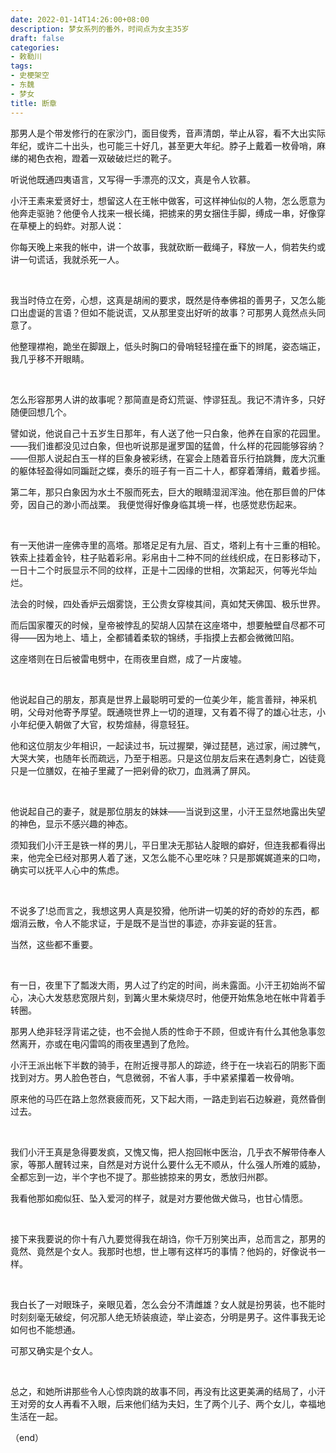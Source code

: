 ```yaml
---
date: 2022-01-14T14:26:00+08:00
description: 梦女系列的番外，时间点为女主35岁
draft: false
categories:
- 敕勒川
tags:
- 史梗架空
- 东魏
- 梦女
title: 断章
---
```




那男人是个带发修行的在家沙门，面目俊秀，音声清朗，举止从容，看不大出实际年纪，或许二十出头，也可能三十好几，甚至更大年纪。脖子上戴着一枚骨哨，麻绨的褐色衣袍，蹬着一双破破烂烂的靴子。

听说他既通四夷语言，又写得一手漂亮的汉文，真是令人钦慕。

小汗王素来爱贤好士，想留这人在王帐中做客，可这样神仙似的人物，怎么愿意为他奔走驱驰？他便令人找来一根长绳，把掳来的男女捆住手脚，缚成一串，好像穿在草梗上的蚂蚱。对那人说：

你每天晚上来我的帐中，讲一个故事，我就砍断一截绳子，释放一人，倘若失约或讲一句谎话，我就杀死一人。

&nbsp;

我当时侍立在旁，心想，这真是胡闹的要求，既然是侍奉佛祖的善男子，又怎么能口出虚诞的言语？但如不能说谎，又从那里变出好听的故事？可那男人竟然点头同意了。

他整理襟袍，跪坐在脚跟上，低头时胸口的骨哨轻轻撞在垂下的辫尾，姿态端正，我几乎移不开眼睛。

&nbsp;

怎么形容那男人讲的故事呢？那简直是奇幻荒诞、悖谬狂乱。我记不清许多，只好随便回想几个。

譬如说，他说自己十五岁生日那年，有人送了他一只白象，他养在自家的花园里。——我们谁都没见过白象，但也听说那是暹罗国的猛兽，什么样的花园能够容纳？——但那人说起白玉一样的巨象身被彩绣，在宴会上随着音乐行拍跳舞，庞大沉重的躯体轻盈得如同蹁跹之蝶，奏乐的班子有一百二十人，都穿着薄绡，戴着步摇。

第二年，那只白象因为水土不服而死去，巨大的眼睛湿润浑浊。他在那巨兽的尸体旁，因自己的渺小而战栗。
我便觉得好像身临其境一样，也感觉悲伤起来。

&nbsp;

有一天他讲一座佛寺里的高塔。那塔足足有九层、百丈，塔刹上有十三重的相轮。铁索上挂着金铃，柱子贴着彩帛。彩帛由十二种不同的丝线织成，在日影移动下，一日十二个时辰显示不同的纹样，正是十二因缘的世相，次第起灭，何等光华灿烂。

法会的时候，四处香炉云烟雾饶，王公贵女穿梭其间，真如梵天佛国、极乐世界。

而后国家覆灭的时候，皇帝被悖乱的契胡人囚禁在这座塔中，想要触壁自尽都不可得——因为地上、墙上，全都铺着柔软的锦绣，手指摸上去都会微微凹陷。

这座塔则在日后被雷电劈中，在雨夜里自燃，成了一片废墟。

&nbsp;

他说起自己的朋友，那真是世界上最聪明可爱的一位美少年，能言善辩，神采机明，父母对他寄予厚望。既通晓世界上一切的道理，又有着不得了的雄心壮志，小小年纪便入朝做了大官，权势煊赫，得意轻狂。

他和这位朋友少年相识，一起读过书，玩过握槊，弹过琵琶，逃过家，闹过脾气，大哭大笑，也随年长而疏远，乃至于相恶。只是这位朋友后来在遇刺身亡，凶徒竟只是一位膳奴，在袖子里藏了一把剁骨的砍刀，血溅满了屏风。

&nbsp;

他说起自己的妻子，就是那位朋友的妹妹——当说到这里，小汗王显然地露出失望的神色，显示不感兴趣的神态。

须知我们小汗王是铁一样的男儿，平日里决无那钻人腚眼的癖好，但连我都看得出来，他完全已经对那男人着了迷，又怎么能不心里吃味？只是那娓娓道来的口吻，确实可以抚平人心中的焦虑。

&nbsp;

不说多了!总而言之，我想这男人真是狡猾，他所讲一切美的好的奇妙的东西，都烟消云散，令人不能求证，于是既不是当世的事迹，亦非妄诞的狂言。

当然，这些都不重要。

&nbsp;

有一日，夜里下了瓢泼大雨，男人过了约定的时间，尚未露面。小汗王初始尚不留心，决心大发慈悲宽限片刻，到篝火里木柴烧尽时，他便开始焦急地在帐中背着手转圈。

那男人绝非轻浮背诺之徒，也不会抛人质的性命于不顾，但或许有什么其他急事忽然离开，亦或在电闪雷鸣的雨夜里遇到了危险。

小汗王派出帐下半数的骑手，在附近搜寻那人的踪迹，终于在一块岩石的阴影下面找到对方。男人脸色苍白，气息微弱，不省人事，手中紧紧攥着一枚骨哨。

原来他的马匹在路上忽然衰疲而死，又下起大雨，一路走到岩石边躲避，竟然昏倒过去。

&nbsp;

我们小汗王真是急得要发疯，又愧又悔，把人抱回帐中医治，几乎衣不解带侍奉人家，等那人醒转过来，自然是对方说什么要什么无不顺从，什么强人所难的威胁，全都忘到一边，半个字也不提了。那些掳掠来的男女，悉放归州郡。

我看他那如痴似狂、坠入爱河的样子，就是对方要他做犬做马，也甘心情愿。

&nbsp;

接下来我要说的你十有八九要觉得我在胡诌，你千万别笑出声，总而言之，那男的竟然、竟然是个女人。我那时也想，世上哪有这样巧的事情？他妈的，好像说书一样。



&nbsp;

我白长了一对眼珠子，亲眼见着，怎么会分不清雌雄？女人就是扮男装，也不能时时刻刻毫无破绽，何况那人绝无矫装痕迹，举止姿态，分明是男子。这件事我无论如何也不能想通。

可那又确实是个女人。

&nbsp;

总之，和她所讲那些令人心惊肉跳的故事不同，再没有比这更美满的结局了，小汗王对旁的女人再看不入眼，后来他们结为夫妇，生了两个儿子、两个女儿，幸福地生活在一起。

（end）